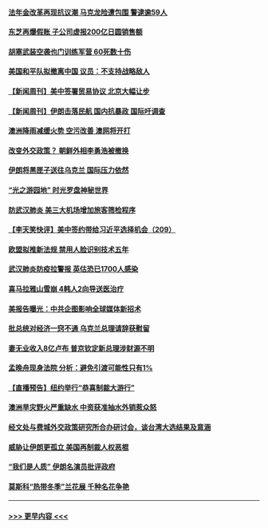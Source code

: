 #### [法年金改革再现抗议潮 马克龙险遭包围 警逮逾59人](../pages/prog202/a102755953.md?t=01191302) 
#### [东芝再爆假账 子公司虚报200亿日圆销售额](../pages/prog202/a102755949.md?t=01191302) 
#### [胡塞武装空袭也门训练军营 60死数十伤](../pages/prog202/a102755921.md?t=01191302) 
#### [美国和平队拟撤离中国 议员：不支持战略敌人](../pages/prog202/a102755896.md?t=01191302) 
#### [【新闻周刊】美中签署贸易协议  北京大幅让步](../pages/prog202/a102755893.md?t=01191302) 
#### [【新闻周刊】伊朗击落民航 国内抗暴政 国际吁调查](../pages/prog202/a102755773.md?t=01191302) 
#### [澳洲降雨减缓火势 空污改善 澳网将开打](../pages/prog202/a102755661.md?t=01191302) 
#### [改变外交政策？ 朝鲜外相李勇浩被撤换](../pages/prog202/a102755817.md?t=01191302) 
#### [伊朗将黑匣子送往乌克兰 国际压力依然](../pages/prog202/a102755784.md?t=01191302) 
#### [“光之游园地” 时光罗盘神秘世界](../pages/prog202/a102755744.md?t=01191302) 
#### [防武汉肺炎 美三大机场增加旅客筛检程序](../pages/prog202/a102755752.md?t=01191302) 
#### [【李天笑快评】美中签约带给习近平选择机会（209）](../pages/prog202/a102755709.md?t=01191302) 
#### [欧盟拟推新法规  禁用人脸识别技术五年](../pages/prog202/a102755658.md?t=01191302) 
#### [武汉肺炎防疫拉警报 英估恐已1700人感染](../pages/prog202/a102755639.md?t=01191302) 
#### [喜马拉雅山雪崩 4韩人2向导送医治疗](../pages/prog202/a102755429.md?t=01191302) 
#### [美报告曝光：中共企图影响全球媒体新招术](../pages/prog202/a102755535.md?t=01191302) 
#### [批总统对经济一窍不通 乌克兰总理请辞获慰留](../pages/prog202/a102755361.md?t=01191302) 
#### [妻无业收入8亿卢布 普京钦定新总理涉财源不明](../pages/prog202/a102755310.md?t=01191302) 
#### [孟晚舟现身法院 分析：避免引渡可能性只有1%](../pages/prog202/a102755286.md?t=01191302) 
#### [【直播预告】纽约举行“恭喜制裁大游行”](../pages/prog202/a102755308.md?t=01191302) 
#### [澳洲旱灾野火严重缺水 中资获准抽水外销惹众怒](../pages/prog202/a102755285.md?t=01191302) 
#### [经文处与费城外交政策研究所合办研讨会，谈台湾大选结果及意涵](../pages/prog202/a102755234.md?t=01191302) 
#### [威胁让伊朗更孤立 美国再制裁人权恶棍](../pages/prog202/a102755094.md?t=01191302) 
#### [“我们是人质” 伊朗名演员批评政府](../pages/prog202/a102755061.md?t=01191302) 
#### [莫斯科“热带冬季”兰花展 千种名花争艳](../pages/prog202/a102754998.md?t=01191302) 

----
#### [ >>> 更早内容 <<< ](../indexes/prog202-earlier.md)
